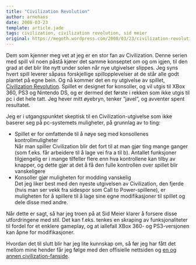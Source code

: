 ```yaml
---
title: "Civilization Revolution"
author: arnehass
date: 2008-03-23
template: article.jade
tags: civilization, civilization revolution, sid meier
original: https://megoth.wordpress.com/2008/03/23/civilization-revolution/
---
```


<p>Dem som kjenner meg vet at jeg er en stor fan av Civilization. Denne serien med spill vil noen påstå kjører det samme konseptet om og om igjen, til den grad at det blir lite nytt under solen når nye utgivelser slippes. Jeg syns hvert spill leverer såpass forskjellige spillopplevelser at de står alle godt plantet på egne bein. Og nå kommer det en ny utgivelse av spillet, <a href="http://www.civilizationrevolution.com/">Civilization Revolution</a>. Spillet er designet for konsoller, og vil utgis til XBox 360, PS3 og Nintendo DS, og er dermed det første i rekken som ikke utgis til pc i det hele tatt. Jeg hever mitt øyebryn, tenker “javel”, og avventer spent resultatet.</p>
<span class="more"></span>
<p>Jeg er i utgangspunktet skeptisk til en Civilization-utgivelse som ikke baserer seg på pc-systemets muligheter, på grunnlag av to ting:</p>
<ul>
<li>Spillet er for omfattende til å nøye seg med konsollenes kontrollmuligheter<br>
Når man spiller Civilization blir det fort til at man gjør ting mange ganger (som f.eks. får arbeidere til å lage vei fra a til b). Antallet funksjoner tilgjengelig er i mange tilfeller flere enn hva kontrollene kan tilby av knapper, og dette gjør at det å få den fulle kontrollen over spillet blir vanskeligere</li>
<li>Konsoller gjør muligheten for modding vanskelig<br>
Det jeg liker best med den nyeste utgivelsen av Civilization, den fjerde (hvis man ser vekk fra sidespor som Call to Power-spillene), er muligheten for å spillere til å lage sine egne modifikasjoner til spillet og dele disse med andre.</li>
</ul>
<p>Når dette er sagt, så har jeg troen på at Sid Meier klarer å forsere disse utfordringene med stil. Det kan f.eks. tenkes en skraping av funksjonaliteter til fordel for et enklere gameplay, og at iallefall XBox 360- og PS3-versjonen kan åpne for modifikasjoner.</p>
<p>Hvordan det til slutt blir har jeg lite kunnskap om, så før jeg har fått det mellom mine hender får jeg følge med den offisielle nettsiden og <a href="http://www.civfanatics.com/">en og annen civilization-fanside</a>.</p>
